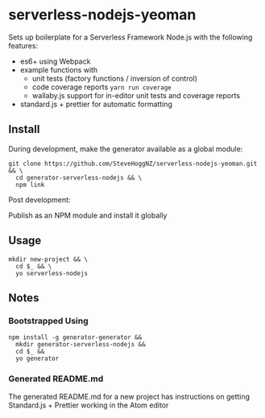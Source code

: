 # serverless-nodejs-yeoman

Sets up boilerplate for a Serverless Framework Node.js with the following features:

* es6+ using Webpack
* example functions with
  * unit tests (factory functions / inversion of control)
  * code coverage reports `yarn run coverage`
  * wallaby.js support for in-editor unit tests and coverage reports
* standard.js + prettier for automatic formatting

## Install

During development, make the generator available as a global module:

```
git clone https://github.com/SteveHoggNZ/serverless-nodejs-yeoman.git && \
  cd generator-serverless-nodejs && \
  npm link
```

Post development:

Publish as an NPM module and install it globally

## Usage

```
mkdir new-project && \
  cd $_ && \
  yo serverless-nodejs
```

## Notes

### Bootstrapped Using

```
npm install -g generator-generator &&
  mkdir generator-serverless-nodejs &&
  cd $_ &&
  yo generator
```

### Generated README.md

The generated README.md for a new project has instructions on getting Standard.js + Prettier working in the Atom editor
